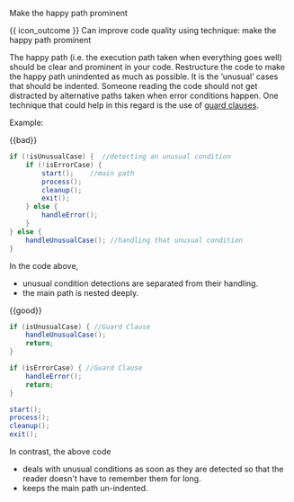 <span id="title">Make the happy path prominent</span>

<span id="prereqs"></span>

<span id="outcomes">{{ icon_outcome }} Can improve code quality using technique: make the happy path prominent </span>

<div id="body">

The happy path (i.e. the execution path taken when everything goes well) should be clear and prominent in your code. Restructure the code to make the happy path unindented as much as possible. It is the ‘unusual’ cases that should be indented. Someone reading the code should not get distracted by alternative paths taken when error conditions happen. One technique that could help in this regard is the use of [guard clauses](http://wiki.c2.com/?GuardClause).

<box>

Example:

{{bad}}
```java
if (!isUnusualCase) {  //detecting an unusual condition
    if (!isErrorCase) {
        start();    //main path
        process();
        cleanup();
        exit();
    } else {
        handleError();
    }
} else {
    handleUnusualCase(); //handling that unusual condition
}
```
In the code above,
* unusual condition detections are separated from their handling.
* the main path is nested deeply.

{{good}}
```java
if (isUnusualCase) { //Guard Clause
    handleUnusualCase();
    return;
}

if (isErrorCase) { //Guard Clause
    handleError();
    return;
}

start();
process();
cleanup();
exit();
```
In contrast, the above code
* deals with unusual conditions as soon as they are detected so that the reader doesn't have to remember them for long.
* keeps the main path un-indented.

</box>


</div>

<div id="extras">
</div>
